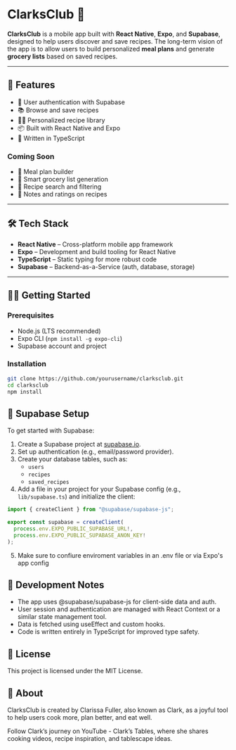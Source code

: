 # ClarksClub 🍴

**ClarksClub** is a mobile app built with **React Native**, **Expo**, and **Supabase**, designed to help users discover and save recipes. The long-term vision of the app is to allow users to build personalized **meal plans** and generate **grocery lists** based on saved recipes.

---

## 🚀 Features

- 🔐 User authentication with Supabase
- 📚 Browse and save recipes
- 🧑‍🍳 Personalized recipe library
- 📦 Built with React Native and Expo
- 🧪 Written in TypeScript

### Coming Soon

- 📅 Meal plan builder
- 🛒 Smart grocery list generation
- 🔎 Recipe search and filtering
- 📝 Notes and ratings on recipes

---

## 🛠 Tech Stack

- **React Native** – Cross-platform mobile app framework
- **Expo** – Development and build tooling for React Native
- **TypeScript** – Static typing for more robust code
- **Supabase** – Backend-as-a-Service (auth, database, storage)

---

## 🧑‍💻 Getting Started

### Prerequisites

- Node.js (LTS recommended)
- Expo CLI (`npm install -g expo-cli`)
- Supabase account and project

### Installation

```bash
git clone https://github.com/yourusername/clarksclub.git
cd clarksclub
npm install
```

## 🔐 Supabase Setup

To get started with Supabase:

1. Create a Supabase project at [supabase.io](https://supabase.io).
2. Set up authentication (e.g., email/password provider).
3. Create your database tables, such as:
   - `users`
   - `recipes`
   - `saved_recipes`
4. Add a file in your project for your Supabase config (e.g., `lib/supabase.ts`) and initialize the client:

```ts
import { createClient } from "@supabase/supabase-js";

export const supabase = createClient(
  process.env.EXPO_PUBLIC_SUPABASE_URL!,
  process.env.EXPO_PUBLIC_SUPABASE_ANON_KEY!
);
```

5. Make sure to confiure enviroment variables in an .env file or via Expo's app config

## 🧪 Development Notes

- The app uses @supabase/supabase-js for client-side data and auth.
- User session and authentication are managed with React Context or a similar state management tool.
- Data is fetched using useEffect and custom hooks.
- Code is written entirely in TypeScript for improved type safety.

## 📄 License

This project is licensed under the MIT License.

## 👋 About

ClarksClub is created by Clarissa Fuller, also known as Clark, as a joyful tool to help users cook more, plan better, and eat well.

Follow Clark’s journey on YouTube - Clark’s Tables, where she shares cooking videos, recipe inspiration, and tablescape ideas.
